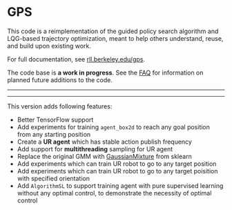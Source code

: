 GPS
======

This code is a reimplementation of the guided policy search algorithm and LQG-based trajectory optimization, meant to help others understand, reuse, and build upon existing work.

For full documentation, see [rll.berkeley.edu/gps](http://rll.berkeley.edu/gps).

The code base is **a work in progress**. See the [FAQ](http://rll.berkeley.edu/gps/faq.html) for information on planned future additions to the code.

---

---

This version adds following features:

* Better TensorFlow support
* Add experiments for training `agent_box2d` to reach any goal position from any starting position
* Create a **UR agent** which has stable action publish frequency
* Add support for **multithreading** sampling for UR agent
* Replace the original GMM with [GaussianMixture](http://scikit-learn.org/stable/modules/generated/sklearn.mixture.GaussianMixture.html#sklearn.mixture.GaussianMixture) from sklearn
* Add experiments which can train UR robot to go to any target position
* Add experiments which can train UR robot to go to any target poisition with specified orientation
* Add `AlgorithmSL` to support training agent with pure supervised learning without any optimal control, to demonstrate the necessity of optimal control